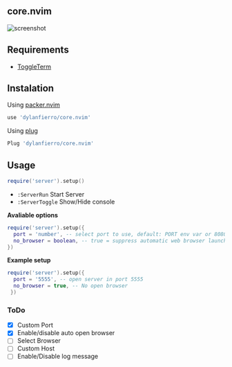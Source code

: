 ## core.nvim

![screenshot](https://user-images.githubusercontent.com/56775416/189454870-8135684a-c97f-4476-aa95-dd9ca4843cdb.gif)

## Requirements

- [ToggleTerm](https://github.com/akinsho/toggleterm.nvim)

## Instalation

Using [packer.nvim](https://github.com/wbthomason/packer.nvim)
```lua
use 'dylanfierro/core.nvim'
```

Using [plug](https://github.com/junegunn/vim-plug)
```lua
Plug 'dylanfierro/core.nvim'
```

## Usage
```lua
require('server').setup()
```
- `:ServerRun` Start Server
- `:ServerToggle` Show/Hide console

**Avaliable options**
```lua
require('server').setup({
  port = 'number', -- select port to use, default: PORT env var or 8080
  no_browser = boolean, -- true = suppress automatic web browser launching
})
```

**Example setup**

```lua
require('server').setup({
  port = '5555', -- open server in port 5555
  no_browser = true, -- No open browser
 })
 ```
 
 ### ToDo

- [x] Custom Port
- [x] Enable/disable auto open browser
- [ ] Select Browser
- [ ] Custom Host
- [ ] Enable/Disable log message
